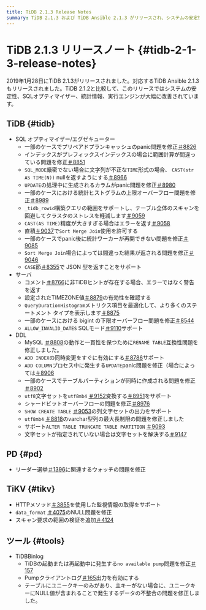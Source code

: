 ```yaml
---
title: TiDB 2.1.3 Release Notes
summary: TiDB 2.1.3 および TiDB Ansible 2.1.3 がリリースされ、システムの安定性、SQL オプティマイザー、統計、実行エンジンが改善されました。修正内容には、 プリペアドプランキャッシュ、Range Computing、CAST(str AS TIME(N))`、Generated カラム、統計ヒストグラム、`Sort Merge Join` などの問題が含まれます。その他の改善点としては、`_tidb_rowid` 構築クエリにおける Range のサポート、`ALLOW_INVALID_DATES` SQL モードなどが含まれます。PD および TiKV にも修正と改善が加えられています。TiDB Binlog、 Pumpクライアントログの問題と、NULL 値を含む一意キーによって発生するデータの不整合が修正されています。
---
```


# TiDB 2.1.3 リリースノート {#tidb-2-1-3-release-notes}

2019年1月28日にTiDB 2.1.3がリリースされました。対応するTiDB Ansible 2.1.3もリリースされました。TiDB 2.1.2と比較して、このリリースではシステムの安定性、SQLオプティマイザー、統計情報、実行エンジンが大幅に改善されています。

## TiDB {#tidb}

-   SQL オプティマイザー/エグゼキューター
    -   一部のケースでプリペアドプランキャッシュのpanic問題を修正[＃8826](https://github.com/pingcap/tidb/pull/8826)
    -   インデックスがプレフィックスインデックスの場合に範囲計算が間違っている問題を修正[＃8851](https://github.com/pingcap/tidb/pull/8851)
    -   `SQL_MODE`厳密でない場合に文字列が不正な`TIME`形式の場合、 `CAST(str AS TIME(N))` nullを返すようにする[＃8966](https://github.com/pingcap/tidb/pull/8966)
    -   `UPDATE`の処理中に生成されるカラムがpanic問題を修正[＃8980](https://github.com/pingcap/tidb/pull/8980)
    -   一部のケースにおける統計ヒストグラムの上限オーバーフロー問題を修正[＃8989](https://github.com/pingcap/tidb/pull/8989)
    -   `_tidb_rowid`構築クエリの範囲をサポートし、テーブル全体のスキャンを回避してクラスタのストレスを軽減します[＃9059](https://github.com/pingcap/tidb/pull/9059)
    -   `CAST(AS TIME)`精度が大きすぎる場合はエラーを返す[＃9058](https://github.com/pingcap/tidb/pull/9058)
    -   直積[＃9037](https://github.com/pingcap/tidb/pull/9037)で`Sort Merge Join`使用を許可する
    -   一部のケースでpanic後に統計ワーカーが再開できない問題を修正[＃9085](https://github.com/pingcap/tidb/pull/9085)
    -   `Sort Merge Join`場合によっては間違った結果が返される問題を修正[＃9046](https://github.com/pingcap/tidb/pull/9046)
    -   `CASE`節[＃8355](https://github.com/pingcap/tidb/pull/8355)で JSON 型を返すことをサポート
-   サーバ
    -   コメント[＃8766](https://github.com/pingcap/tidb/pull/8766)に非TiDBヒントが存在する場合、エラーではなく警告を返す
    -   設定されたTIMEZONE値[＃8879](https://github.com/pingcap/tidb/pull/8879)の有効性を確認する
    -   `QueryDurationHistogram`メトリクス項目を最適化して、より多くのステートメント タイプを表示します[＃8875](https://github.com/pingcap/tidb/pull/8875)
    -   一部のケースにおける bigint の下限オーバーフロー問題を修正[＃8544](https://github.com/pingcap/tidb/pull/8544)
    -   `ALLOW_INVALID_DATES` SQLモード[＃9110](https://github.com/pingcap/tidb/pull/9110)サポート
-   DDL
    -   MySQL [＃8808](https://github.com/pingcap/tidb/pull/8808)の動作と一貫性を保つために`RENAME TABLE`互換性問題を修正しました。
    -   `ADD INDEX`の同時変更をすぐに有効にする[＃8786](https://github.com/pingcap/tidb/pull/8786)サポート
    -   `ADD COLUMN`プロセス中に発生する`UPDATE`panic問題を修正（場合によっては[＃8906](https://github.com/pingcap/tidb/pull/8906)
    -   一部のケースでテーブルパーティションが同時に作成される問題を修正[＃8902](https://github.com/pingcap/tidb/pull/8902)
    -   `utf8`文字セットを`utf8mb4` [＃9152](https://github.com/pingcap/tidb/pull/9152)変換する[＃8951](https://github.com/pingcap/tidb/pull/8951)をサポート
    -   シャードビットオーバーフローの問題を修正[＃8976](https://github.com/pingcap/tidb/pull/8976)
    -   `SHOW CREATE TABLE` [＃9053](https://github.com/pingcap/tidb/pull/9053)の列文字セットの出力をサポート
    -   `utf8mb4` [＃8818](https://github.com/pingcap/tidb/pull/8818)のvarchar型列の最大長制限の問題を修正しました
    -   サポート`ALTER TABLE TRUNCATE TABLE PARTITION` [＃9093](https://github.com/pingcap/tidb/pull/9093)
    -   文字セットが指定されていない場合は文字セットを解決する[＃9147](https://github.com/pingcap/tidb/pull/9147)

## PD {#pd}

-   リーダー選挙[＃1396](https://github.com/pingcap/pd/pull/1396)に関連するウォッチの問題を修正

## TiKV {#tikv}

-   HTTPメソッド[＃3855](https://github.com/tikv/tikv/pull/3855)を使用した監視情報の取得をサポート
-   `data_format` [＃4075](https://github.com/tikv/tikv/pull/4075)のNULL問題を修正
-   スキャン要求の範囲の検証を追加[＃4124](https://github.com/tikv/tikv/pull/4124)

## ツール {#tools}

-   TiDBBinlog
    -   TiDBの起動または再起動中に発生する`no available pump`問題を修正[＃157](https://github.com/pingcap/tidb-tools/pull/158)
    -   Pumpクライアントログ[＃165](https://github.com/pingcap/tidb-tools/pull/165)出力を有効にする
    -   テーブルにユニークキーのみがあり、主キーがない場合に、ユニークキーにNULL値が含まれることで発生するデータの不整合の問題を修正しました。
